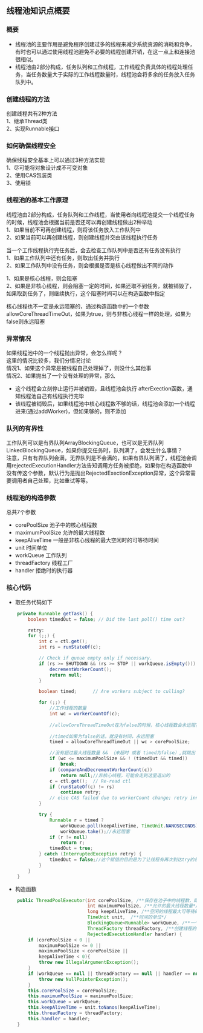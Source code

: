 ## 线程池知识点概要

### 概要

- 线程池的主要作用是避免程序创建过多的线程来减少系统资源的消耗和竞争，有时也可以通过使用线程池避免不必要的线程创建开销，在这一点上和连接池很相似。  
- 线程池由2部分构成，任务队列和工作线程，工作线程负责具体的线程处理任务，当任务数量大于实际的工作线程数量时，线程池会将多余的任务放入任务队列中。

### 创建线程的方法

创建线程共有2种方法  
1、继承Thread类  
2、实现Runnable接口  


### 如何确保线程安全

确保线程安全基本上可以通过3种方法实现  
1、尽可能将对象设计成不可变对象  
2、使用CAS包装类  
3、使用锁  

### 线程池的基本工作原理

线程池由2部分构成，任务队列和工作线程，当使用者向线程池提交一个线程任务的时候，线程池会根据当前是否还可以再创建线程做出2种举动  
1、如果当前不可再创建线程，则将该任务放入工作队列中  
2、如果当前可以再创建线程，则创建线程并交由该线程执行任务  

当一个工作线程执行完任务后，会去检查工作队列中是否还有任务没有执行  
1、如果工作队列中还有任务，则取出任务并执行  
2、如果工作队列中没有任务，则会根据是否是核心线程做出不同的动作  

1、如果是核心线程，则会阻塞  
2、如果是非核心线程，则会阻塞一定的时间，如果还取不到任务，就被销毁了，如果取到任务了，则继续执行，这个阻塞时间可以在构造函数中指定  


核心线程也不一定是永远阻塞的，通过构造函数中的一个参数allowCoreThreadTimeOut，如果为true，则与非核心线程一样的处理，如果为false则永远阻塞  


### 异常情况

如果线程池中的一个线程抛出异常，会怎么样呢？    
这里的情况比较多，我们分情况讨论  
情况1、如果这个异常是被线程自己处理掉了，则没什么其他事  
情况2、如果抛出了一个没有处理的异常，那么  
- 这个线程会立刻停止运行并被销毁，且线程池会执行 afterExection函数，通知线程池自己有线程执行完毕  
- 该线程被销毁后，如果线程池中核心线程数不够的话，线程池会添加一个线程进来(通过addWorker)，但如果够的，则不添加  

### 队列的有界性

工作队列可以是有界队列ArrayBlockingQueue，也可以是无界队列LinkedBlockingQueue，如果你提交任务时，队列满了，会发生什么事情？  
注意，只有有界队列会满，无界队列是不会满的，如果有界队列满了，线程池会调用rejectedExecutionHandler方法告知调用方任务被拒绝，如果你在构造函数中没有传这个参数，默认行为是抛出RejectedExectionException异常，这个异常需要调用者自己处理，比如重试等等。  

### 线程池的构造参数

总共7个参数    
- corePoolSize 池子中的核心线程数  
- maximumPoolSize 允许的最大线程数  
- keepAliveTime 一般是非核心线程的最大空闲时的可等待时间  
- unit 时间单位  
- workQueue 工作队列  
- threadFactory 线程工厂  
- handler 拒绝时的执行器  

###  核心代码
- 取任务代码如下
```java
    private Runnable getTask() {
        boolean timedOut = false; // Did the last poll() time out?

        retry:
        for (;;) {
            int c = ctl.get();
            int rs = runStateOf(c);

            // Check if queue empty only if necessary.
            if (rs >= SHUTDOWN && (rs >= STOP || workQueue.isEmpty())) {
                decrementWorkerCount();
                return null;
            }

            boolean timed;      // Are workers subject to culling?

            for (;;) {
            	//工作线程的数量
                int wc = workerCountOf(c);
                
                //allowCoreThreadTimeOut在为false的时候，核心线程数会永远阻塞
                
                //timed如果为false的话，就没有时间，永远阻塞
                timed = allowCoreThreadTimeOut || wc > corePoolSize;

                //没有超过最大线程数量 && （未超时 或者 timed为false）,就跳出
                if (wc <= maximumPoolSize && ! (timedOut && timed))
                    break;
                if (compareAndDecrementWorkerCount(c))
                    return null;//非核心线程，可能会走到这里退出的
                c = ctl.get();  // Re-read ctl
                if (runStateOf(c) != rs)
                    continue retry;
                // else CAS failed due to workerCount change; retry inner loop
            }

            try {
                Runnable r = timed ?
                    workQueue.poll(keepAliveTime, TimeUnit.NANOSECONDS) ://阻塞一定的时间（针对非核心线程）
                    workQueue.take();//永远阻塞
                if (r != null)
                    return r;
                timedOut = true;
            } catch (InterruptedException retry) {
                timedOut = false;//这个赋值的目的是为了让线程有再次到达try的机会
            }
        }
    }
```

- 构造函数
```java
    public ThreadPoolExecutor(int corePoolSize, /**保存在池子中的线程数，即便他们是空闲的，除非allowCoreThreadTimeOut被设置了*/
                              int maximumPoolSize, /**允许的最大线程数量*/
                              long keepAliveTime, /**空闲的线程最大可等待的时间*/
                              TimeUnit unit,  /**时间的单位*/
                              BlockingQueue<Runnable> workQueue, /**一个工作队列，存放准备执行的任务*/
                              ThreadFactory threadFactory, /**创建线程的工厂*/
                              RejectedExecutionHandler handler) {
        if (corePoolSize < 0 ||
            maximumPoolSize <= 0 ||
            maximumPoolSize < corePoolSize ||
            keepAliveTime < 0){
            throw new IllegalArgumentException();
        }
        if (workQueue == null || threadFactory == null || handler == null){
            throw new NullPointerException();
        }
        this.corePoolSize = corePoolSize;
        this.maximumPoolSize = maximumPoolSize;
        this.workQueue = workQueue;
        this.keepAliveTime = unit.toNanos(keepAliveTime);
        this.threadFactory = threadFactory;
        this.handler = handler;
    }
```
